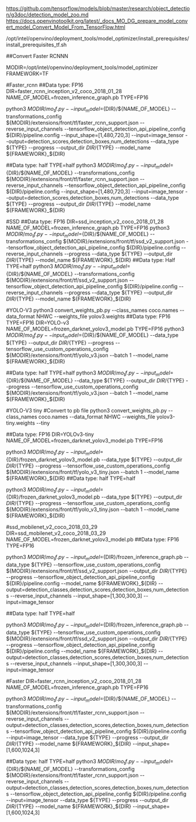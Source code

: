 
https://github.com/tensorflow/models/blob/master/research/object_detection/g3doc/detection_model_zoo.md
https://docs.openvinotoolkit.org/latest/_docs_MO_DG_prepare_model_convert_model_Convert_Model_From_TensorFlow.html

/opt/intel/openvino/deployment_tools/model_optimizer/install_prerequisites/install_prerequisites_tf.sh

##Convert Faster RCNNN

MODIR=/opt/intel/openvino/deployment_tools/model_optimizer
FRAMEWORK=TF

#Faster_rcnn
##Data type: FP16
DIR=faster_rcnn_inception_v2_coco_2018_01_28
NAME_OF_MODEL=frozen_inference_graph.pb
TYPE=FP16

python3 ${MODIR}/mo_tf.py --input_model=${DIR}/${NAME_OF_MODEL} --transformations_config ${MODIR}/extensions/front/tf/faster_rcnn_support.json --reverse_input_channels --tensorflow_object_detection_api_pipeline_config ${DIR}/pipeline.config --input_shape=[1,480,720,3] --input=image_tensor --output=detection_scores,detection_boxes,num_detections --data_type ${TYPE}  --progress --output_dir ${DIR}/${TYPE} --model_name ${FRAMEWORK}_${DIR}


##Data type: half
TYPE=half
python3 ${MODIR}/mo_tf.py --input_model=${DIR}/${NAME_OF_MODEL} --transformations_config ${MODIR}/extensions/front/tf/faster_rcnn_support.json --reverse_input_channels --tensorflow_object_detection_api_pipeline_config ${DIR}/pipeline.config --input_shape=[1,480,720,3] --input=image_tensor --output=detection_scores,detection_boxes,num_detections --data_type ${TYPE}  --progress --output_dir ${DIR}/${TYPE} --model_name ${FRAMEWORK}_${DIR}

#SSD
##Data type: FP16
DIR=ssd_inception_v2_coco_2018_01_28
NAME_OF_MODEL=frozen_inference_graph.pb
TYPE=FP16
python3 ${MODIR}/mo_tf.py --input_model=${DIR}/${NAME_OF_MODEL} --transformations_config ${MODIR}/extensions/front/tf/ssd_v2_support.json --tensorflow_object_detection_api_pipeline_config ${DIR}/pipeline.config --reverse_input_channels --progress --data_type ${TYPE} --output_dir ${DIR}/${TYPE} --model_name ${FRAMEWORK}_${DIR}
##Data type: Half
TYPE=half
python3 ${MODIR}/mo_tf.py --input_model=${DIR}/${NAME_OF_MODEL} --transformations_config ${MODIR}/extensions/front/tf/ssd_v2_support.json --tensorflow_object_detection_api_pipeline_config ${DIR}/pipeline.config --reverse_input_channels --progress --data_type ${TYPE} --output_dir ${DIR}/${TYPE} --model_name ${FRAMEWORK}_${DIR}

#YOLO-V3
python3 convert_weights_pb.py --class_names coco.names --data_format NHWC --weights_file yolov3.weights
##Data type: FP16
TYPE=FP16
DIR=YOLO-v3
NAME_OF_MODEL=frozen_darknet_yolov3_model.pb
TYPE=FP16
python3 ${MODIR}/mo_tf.py --input_model=${DIR}/${NAME_OF_MODEL} --data_type ${TYPE} --output_dir ${DIR}/${TYPE} --progress --tensorflow_use_custom_operations_config ${MODIR}/extensions/front/tf/yolo_v3.json --batch 1 --model_name ${FRAMEWORK}_${DIR}

##Data type: half
TYPE=half
python3 ${MODIR}/mo_tf.py --input_model=${DIR}/${NAME_OF_MODEL} --data_type ${TYPE} --output_dir ${DIR}/${TYPE} --progress --tensorflow_use_custom_operations_config ${MODIR}/extensions/front/tf/yolo_v3.json --batch 1 --model_name ${FRAMEWORK}_${DIR}


#YOLO-V3 tiny
#Convert to pb file
python3 convert_weights_pb.py --class_names coco.names --data_format NHWC --weights_file yolov3-tiny.weights --tiny

##Data type: FP16
DIR=YOLOv3-tiny
NAME_OF_MODEL=frozen_darknet_yolov3_model.pb
TYPE=FP16

python3 ${MODIR}/mo_tf.py --input_model=${DIR}/frozen_darknet_yolov3_model.pb --data_type ${TYPE} --output_dir ${DIR}/${TYPE} --progress --tensorflow_use_custom_operations_config ${MODIR}/extensions/front/tf/yolo_v3_tiny.json --batch 1 --model_name ${FRAMEWORK}_${DIR}
##Data type: half
TYPE=half

python3 ${MODIR}/mo_tf.py --input_model=${DIR}/frozen_darknet_yolov3_model.pb --data_type ${TYPE} --output_dir ${DIR}/${TYPE} --progress --tensorflow_use_custom_operations_config ${MODIR}/extensions/front/tf/yolo_v3_tiny.json --batch 1 --model_name ${FRAMEWORK}_${DIR}

#ssd_mobilenet_v2_coco_2018_03_29
DIR=ssd_mobilenet_v2_coco_2018_03_29
NAME_OF_MODEL=frozen_darknet_yolov3_model.pb
##Data type: FP16
TYPE=FP16

python3 ${MODIR}/mo_tf.py --input_model=${DIR}/frozen_inference_graph.pb --data_type ${TYPE} --tensorflow_use_custom_operations_config ${MODIR}/extensions/front/tf/ssd_v2_support.json --output_dir ${DIR}/${TYPE} --progress --tensorflow_object_detection_api_pipeline_config ${DIR}/pipeline.config --model_name ${FRAMEWORK}_${DIR} --output=detection_classes,detection_scores,detection_boxes,num_detections --reverse_input_channels --input_shape=[1,300,300,3] --input=image_tensor

##Data type: half
TYPE=half

python3 ${MODIR}/mo_tf.py --input_model=${DIR}/frozen_inference_graph.pb --data_type ${TYPE} --tensorflow_use_custom_operations_config ${MODIR}/extensions/front/tf/ssd_v2_support.json --output_dir ${DIR}/${TYPE} --progress --tensorflow_object_detection_api_pipeline_config ${DIR}/pipeline.config --model_name ${FRAMEWORK}_${DIR} --output=detection_classes,detection_scores,detection_boxes,num_detections --reverse_input_channels --input_shape=[1,300,300,3] --input=image_tensor

#Faster
DIR=faster_rcnn_inception_v2_coco_2018_01_28
NAME_OF_MODEL=frozen_inference_graph.pb
TYPE=FP16

python3 ${MODIR}/mo_tf.py --input_model=${DIR}/${NAME_OF_MODEL} --transformations_config ${MODIR}/extensions/front/tf/faster_rcnn_support.json --reverse_input_channels --output=detection_classes,detection_scores,detection_boxes,num_detections --tensorflow_object_detection_api_pipeline_config ${DIR}/pipeline.config --input=image_tensor --data_type ${TYPE}  --progress --output_dir ${DIR}/${TYPE} --model_name ${FRAMEWORK}_${DIR} --input_shape=[1,600,1024,3]


##Data type: half
TYPE=half
python3 ${MODIR}/mo_tf.py --input_model=${DIR}/${NAME_OF_MODEL} --transformations_config ${MODIR}/extensions/front/tf/faster_rcnn_support.json --reverse_input_channels --output=detection_classes,detection_scores,detection_boxes,num_detections --tensorflow_object_detection_api_pipeline_config ${DIR}/pipeline.config --input=image_tensor --data_type ${TYPE}  --progress --output_dir ${DIR}/${TYPE} --model_name ${FRAMEWORK}_${DIR} --input_shape=[1,600,1024,3]
